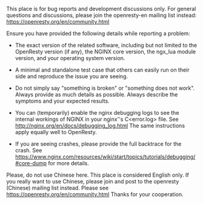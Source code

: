This place is for bug reports and development discussions only. For general questions and
discussions, please join the openresty-en mailing list instead: https://openresty.org/en/community.html

Ensure you have provided the following details while reporting a problem:

* The exact version of the related software, including but not limited to the OpenResty version
(if any), the NGINX core version, the ngx_lua module version,
and your operating system version.

* A minimal and standalone test case that others can easily run on their side and
reproduce the issue you are seeing.

* Do not simply say "something is broken" or "something does not work". Always provide
as much details as possible. Always describe the symptoms and your expected results.

* You can (temporarily) enable the nginx debugging logs to see the internal workings
of NGINX in your nginx''s C<error.log> file. See http://nginx.org/en/docs/debugging_log.html
The same instructions apply equally well to OpenResty.

* If you are seeing crashes, please provide the full backtrace for the crash. See
https://www.nginx.com/resources/wiki/start/topics/tutorials/debugging/#core-dump
for more details.

Please, do not use Chinese here. This place is considered English only. If you
really want to use Chinese, please join and post to the openresty (Chinese)
mailing list instead. Please see https://openresty.org/en/community.html Thanks for
your cooperation.
